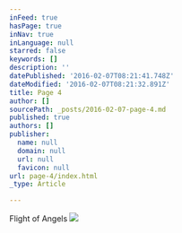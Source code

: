 ```yaml
---
inFeed: true
hasPage: true
inNav: true
inLanguage: null
starred: false
keywords: []
description: ''
datePublished: '2016-02-07T08:21:41.748Z'
dateModified: '2016-02-07T08:21:32.891Z'
title: Page 4
author: []
sourcePath: _posts/2016-02-07-page-4.md
published: true
authors: []
publisher:
  name: null
  domain: null
  url: null
  favicon: null
url: page-4/index.html
_type: Article

---
```

Flight of Angels
![](https://the-grid-user-content.s3-us-west-2.amazonaws.com/14e9e4a3-bba0-4428-b1c5-4762eeb5a4d2.png)